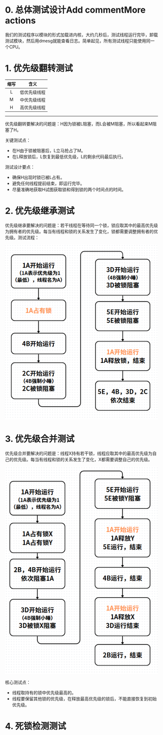 # 0. 总体测试设计Add commentMore actions

我们的测试程序以模块的形式加载进内核，大约几秒后，测试线程运行完毕，卸载测试模块，然后用dmesg就能查看日志。简单起见，所有测试线程只能使用同一个CPU。

# 1. 优先级翻转测试
| 缩写 | 含义 |
| :----: | :----: |
| L | 低优先级线程 |
| M | 中优先级线程 |
| H | 高优先级线程 |
 * * *
优先级翻转要解决的问题是：H因为锁被L阻塞，而L会被M阻塞，所以看起来M阻塞了H。 

关键测试点：
- 在H由于锁被阻塞后，L立马抢占了M。
- 在L释放锁后，L恢复到最低优先级，L的剩余代码最后执行。

测试设计要点：
- 确保H出现时锁已被L占有。
- 避免任何线程提前结束，即运行完毕。
- 尽量准确地获取H试图获取锁和得到锁的两个时间点的时间。

# 2. 优先级继承测试

优先级继承要解决的问题是：若干线程在等待同一个锁，锁应取其中的最高优先级为拥有者的优先级。每当有线程和锁的关系发生了变化，锁都需要调整拥有者的优先级。测试流程：

![继承测试流程](继承测试流程.png)

# 3. 优先级合并测试

优先级合并要解决的问题是：线程X持有若干锁，线程应取其中的最高优先级为自己的优先级。每当有线程和锁的关系发生了变化，X都需要调整自己的优先级。

![合并测试流程](合并测试流程.png)

核心测试点：
- 线程取持有的锁中优先级最高的。
- 线程要保留其他锁的优先级，在释放最高优先级的锁后，不能直接恢复到初始优先级。



# 4. 死锁检测测试